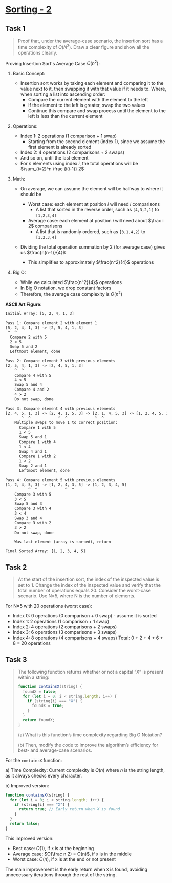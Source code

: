 # [Sorting - 2](https://github.com/d-khan/dslabs/blob/main/intro/sorting-2.md)

## Task 1

> Proof that, under the average-case scenario, the insertion sort has a time
> complexity of $O(N^2)$. Draw a clear figure and show all the operations
> clearly.

Proving Insertion Sort's Average Case $O(n^2)$:

1. Basic Concept:
   - Insertion sort works by taking each element and comparing it to the value
     next to it, then swapping it with that value if it needs to. Where, when
     sorting a list into ascending order:
     - Compare the current element with the element to the left
     - If the element to the left is greater, swap the two values
     - Continue this compare and swap process until the element to the left is
       less than the current element
2. Operations:
   - Index 1: 2 operations (1 comparison + 1 swap)
     - Starting from the second element (index 1), since we assume the first
       element is already sorted
   - Index 2: 4 operations (2 comparisons + 2 swaps)
   - And so on, until the last element
   - For $n$ elements using index $i$, the total operations will be
     $\sum_{i=2}^n \frac {i(i-1)} 2$
3. Math:

   - On average, we can assume the element will be halfway to where it should be

     - Worst case: each element at position $i$ will need $i$ comparisons
       - A list that sorted in the reverse order, such as `[4,3,2,1]` to
         `[1,2,3,4]`
     - Average case: each element at position $i$ will need about $\frac i 2$
       comparisons
       - A list that is randomly ordered, such as `[3,1,4,2]` to `[1,2,3,4]`

   - Dividing the total operation summation by 2 (for average case) gives us
     $\frac{n(n-1)}{4}$
     - This simplifies to approximately $\frac{n^2}{4}$ operations

4. Big O:
   - While we calculated $\frac{n^2}{4}$ operations
   - In Big O notation, we drop constant factors
   - Therefore, the average case complexity is $O(n^2)$

**ASCII Art Figure**:

```txt
Initial Array: [5, 2, 4, 1, 3]

Pass 1: Compare element 2 with element 1
[5, 2, 4, 1, 3] -> [2, 5, 4, 1, 3]
 ^  ^
  Compare 2 with 5
  2 < 5
  Swap 5 and 2
  Leftmost element, done

Pass 2: Compare element 3 with previous elements
[2, 5, 4, 1, 3] -> [2, 4, 5, 1, 3]
    ^  ^
    Compare 4 with 5
    4 < 5
    Swap 5 and 4
    Compare 4 and 2
    4 > 2
    Do not swap, done

Pass 3: Compare element 4 with previous elements
[2, 4, 5, 1, 3] -> [2, 4, 1, 5, 3] -> [2, 1, 4, 5, 3] -> [1, 2, 4, 5, 3]
       ^  ^            ^  ^            ^  ^
    Multiple swaps to move 1 to correct position:
      Compare 1 with 5
      1 < 5
      Swap 5 and 1
      Compare 1 with 4
      1 < 4
      Swap 4 and 1
      Compare 1 with 2
      1 < 2
      Swap 2 and 1
      Leftmost element, done

Pass 4: Compare element 5 with previous elements
[1, 2, 4, 5, 3] -> [1, 2, 4, 3, 5] -> [1, 2, 3, 4, 5]
          ^  ^            ^  ^
    Compare 3 with 5
    3 < 5
    Swap 5 and 3
    Compare 3 with 4
    3 < 4
    Swap 3 and 4
    Compare 3 with 2
    3 > 2
    Do not swap, done

    Was last element (array is sorted), return

Final Sorted Array: [1, 2, 3, 4, 5]
```

## Task 2

> At the start of the insertion sort, the index of the inspected value is set
> to 1. Change the index of the inspected value and verify that the total number
> of operations equals 20. Consider the worst-case scenario. Use N=5, where N is
> the number of elements.

For N=5 with 20 operations (worst case):

- Index 0: 0 operations (0 comparison + 0 swap) - assume it is sorted
- Index 1: 2 operations (1 comparison + 1 swap)
- Index 2: 4 operations (2 comparisons + 2 swaps)
- Index 3: 6 operations (3 comparisons + 3 swaps)
- Index 4: 8 operations (4 comparisons + 4 swaps) Total: 0 + 2 + 4 + 6 + 8 = 20
  operations

## Task 3

> The following function returns whether or not a capital “X” is present within
> a string:
>
> ```js
> function containsX(string) {
>   foundX = false;
>   for (let i = 0; i < string.length; i++) {
>     if (string[i] === "X") {
>       foundX = true;
>     }
>   }
>   return foundX;
> }
> ```
>
> (a) What is this function’s time complexity regarding Big O Notation?
>
> (b) Then, modify the code to improve the algorithm’s efficiency for best- and
> average-case scenarios.

For the `containsX` function:

a) Time Complexity: Current complexity is $O(n)$ where $n$ is the string length,
as it always checks every character.

b) Improved version:

```js
function containsX(string) {
  for (let i = 0; i < string.length; i++) {
    if (string[i] === "X") {
      return true; // Early return when X is found
    }
  }
  return false;
}
```

This improved version:

- Best case: $O(1)$, if `X` is at the beginning
- Average case: $O(\frac n 2) = O(n)$, if `X` is in the middle
- Worst case: $O(n)$, if `X` is at the end or not present

The main improvement is the early return when `X` is found, avoiding unnecessary
iterations through the rest of the string.
